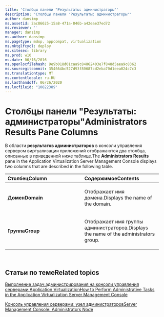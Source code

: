 ```yaml
---
title: 'Столбцы панели "Результаты: администраторы"'
description: 'Столбцы панели "Результаты: администраторы"'
author: dansimp
ms.assetid: 2ac86625-15a8-471a-846b-a42eae37ed72
ms.reviewer: ''
manager: dansimp
ms.author: dansimp
ms.pagetype: mdop, appcompat, virtualization
ms.mktglfcycl: deploy
ms.sitesec: library
ms.prod: w10
ms.date: 06/16/2016
ms.openlocfilehash: 9e9b018d01caa9c84862403e7f848d5aea9c8362
ms.sourcegitcommit: 354664bc527d93f80687cd2eba70d1eea024c7c3
ms.translationtype: MT
ms.contentlocale: ru-RU
ms.lasthandoff: 06/26/2020
ms.locfileid: "10822389"
---
```

# <span data-ttu-id="ddb36-103">Столбцы панели "Результаты: администраторы"</span><span class="sxs-lookup"><span data-stu-id="ddb36-103">Administrators Results Pane Columns</span></span>


<span data-ttu-id="ddb36-104">В области **результатов администраторов** в консоли управления сервером виртуализации приложений отображаются два столбца, описанные в приведенной ниже таблице.</span><span class="sxs-lookup"><span data-stu-id="ddb36-104">The **Administrators Results** pane in the Application Virtualization Server Management Console displays two columns that are described in the following table.</span></span>

<table>
<colgroup>
<col width="50%" />
<col width="50%" />
</colgroup>
<thead>
<tr class="header">
<th align="left"><span data-ttu-id="ddb36-105">Столбец</span><span class="sxs-lookup"><span data-stu-id="ddb36-105">Column</span></span></th>
<th align="left"><span data-ttu-id="ddb36-106">Содержимое</span><span class="sxs-lookup"><span data-stu-id="ddb36-106">Contents</span></span></th>
</tr>
</thead>
<tbody>
<tr class="odd">
<td align="left"><p><strong><span data-ttu-id="ddb36-107">Домен</span><span class="sxs-lookup"><span data-stu-id="ddb36-107">Domain</span></span></strong></p></td>
<td align="left"><p><span data-ttu-id="ddb36-108">Отображает имя домена.</span><span class="sxs-lookup"><span data-stu-id="ddb36-108">Displays the name of the domain.</span></span></p></td>
</tr>
<tr class="even">
<td align="left"><p><strong><span data-ttu-id="ddb36-109">Группа</span><span class="sxs-lookup"><span data-stu-id="ddb36-109">Group</span></span></strong></p></td>
<td align="left"><p><span data-ttu-id="ddb36-110">Отображает имя группы администраторов.</span><span class="sxs-lookup"><span data-stu-id="ddb36-110">Displays the name of the administrators group.</span></span></p></td>
</tr>
</tbody>
</table>

 

## <span data-ttu-id="ddb36-111">Статьи по теме</span><span class="sxs-lookup"><span data-stu-id="ddb36-111">Related topics</span></span>


[<span data-ttu-id="ddb36-112">Выполнение задач администрирования на консоли управления серверами Application Virtualization</span><span class="sxs-lookup"><span data-stu-id="ddb36-112">How to Perform Administrative Tasks in the Application Virtualization Server Management Console</span></span>](how-to-perform-administrative-tasks-in-the-application-virtualization-server-management-console.md)

[<span data-ttu-id="ddb36-113">Консоль управления серверами: узел администраторов</span><span class="sxs-lookup"><span data-stu-id="ddb36-113">Server Management Console: Administrators Node</span></span>](server-management-console-administrators-node.md)

 

 





